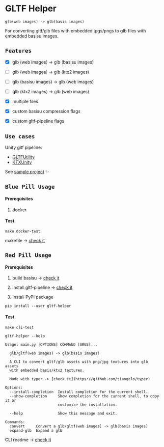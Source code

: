 # GLTF Helper

```glb(web images) -> glb(basis images)```

For converting gltf/glb files with embedded jpgs/pngs to glb files with embedded basisu images.

## `Features`

- [x] glb (web images) -> glb (basisu images)
- [ ] glb (web images) -> glb (ktx2 images)
- [ ] glb (basisu images) -> glb (web images)
- [ ] glb (ktx2 images) -> glb (web images)
- [x] multiple files
- [x] custom basisu compression flags
- [x] custom gltf-pipeline flags


## `Use cases`

Unity gltf pipeline:
- [GLTFUtility](https://github.com/Siccity/GLTFUtility) 
- [KTXUnity](https://github.com/atteneder/KtxUnity)

See [sample project](https://github.com/daverin/glTF-universal-tex-unity-demo) ✨

## `Blue Pill Usage`

#### Prerequisites

1) docker

#### Test
```
make docker-test
```

makefile ->  [check it](https://github.com/Beamm-Incorporated/gltf-helper/blob/master/makefile)

## `Red Pill Usage`

#### Prerequisites

 1) build basisu -> [check it](https://github.com/BinomialLLC/basis_universal#command-line-compression-tool)

 2) install gltf-pipeline -> [check it](https://github.com/CesiumGS/gltf-pipeline#getting-started)

 3) Install PyPI package
 ```
 pip install --user gltf-helper
 ```

#### Test
```
make cli-test
```
```
gltf-helper --help

Usage: main.py [OPTIONS] COMMAND [ARGS]...

  glb/gltf(web images) -> glb(basis images)

  A CLI to convert gltf/glb assets with png/jpg textures into glb assets
  with embedded basis/ktx2 textures.

  Made with typer -> [check it](https://github.com/tiangolo/typer)

Options:
  --install-completion  Install completion for the current shell.
  --show-completion     Show completion for the current shell, to copy it or
                        customize the installation.

  --help                Show this message and exit.

Commands:
  convert     Convert a glb/gltf(web images) -> glb(basis images)
  expand-glb  Expand a glb
```
CLI readme ->  [check it](CLI_README.md)